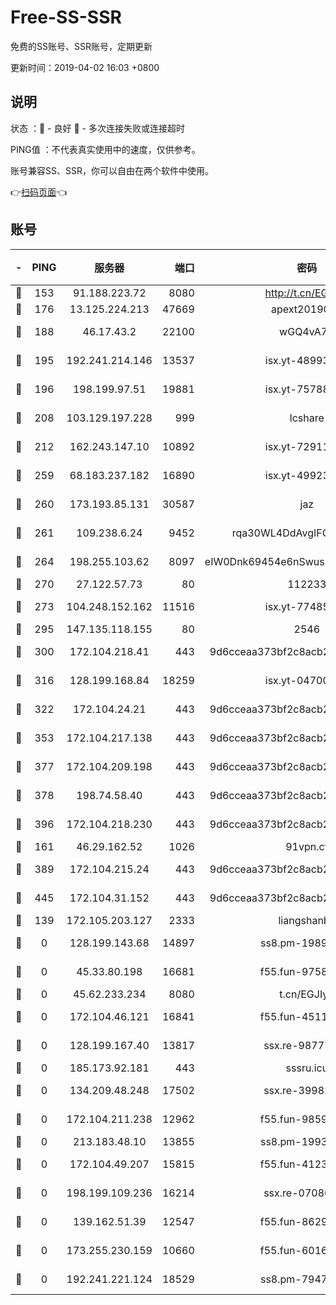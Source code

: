 # Free-SS-SSR

免费的SS账号、SSR账号，定期更新

更新时间：2019-04-02 16:03 +0800

## 说明

状态     ：🙂 - 良好 🙁 - 多次连接失败或连接超时

PING值   ：不代表真实使用中的速度，仅供参考。

账号兼容SS、SSR，你可以自由在两个软件中使用。

👉[扫码页面](https://liesauer.github.io/Free-SS-SSR/)👈

## 账号

|-|PING|服务器|端口|密码|加密方式|区域|
|:----:|:----:|:-----:|-----:|:----:|:----:|:----:|
|🙂|153|91.188.223.72|8080|http://t.cn/EGJIyrl|rc4-md5|RU|
|🙂|176|13.125.224.213|47669|apext2019001|chacha20|KR|
|🙂|188|46.17.43.2|22100|wGQ4vA7D|aes-256-gcm|RU|
|🙂|195|192.241.214.146|13537|isx.yt-48993541|aes-256-cfb|US|
|🙂|196|198.199.97.51|19881|isx.yt-75788519|aes-256-cfb|US|
|🙂|208|103.129.197.228|999|lcshare|aes-256-cfb|US|
|🙂|212|162.243.147.10|10892|isx.yt-72911637|aes-256-cfb|US|
|🙂|259|68.183.237.182|16890|isx.yt-49923766|aes-256-cfb|SG|
|🙂|260|173.193.85.131|30587|jaz|aes-256-cfb|US|
|🙂|261|109.238.6.24|9452|rqa30WL4DdAvgIFG6Fs3znzTa|aes-256-cfb|FR|
|🙂|264|198.255.103.62|8097|eIW0Dnk69454e6nSwuspv9DmS201tQ0D|aes-256-cfb|US|
|🙂|270|27.122.57.73|80|112233|chacha20|HK|
|🙂|273|104.248.152.162|11516|isx.yt-77485292|aes-256-cfb|SG|
|🙂|295|147.135.118.155|80|2546|chacha20|US|
|🙂|300|172.104.218.41|443|9d6cceaa373bf2c8acb22e60b6a58be6|aes-256-cfb|US|
|🙂|316|128.199.168.84|18259|isx.yt-04700697|aes-256-cfb|SG|
|🙂|322|172.104.24.21|443|9d6cceaa373bf2c8acb22e60b6a58be6|aes-256-cfb|US|
|🙂|353|172.104.217.138|443|9d6cceaa373bf2c8acb22e60b6a58be6|aes-256-cfb|US|
|🙂|377|172.104.209.198|443|9d6cceaa373bf2c8acb22e60b6a58be6|aes-256-cfb|US|
|🙂|378|198.74.58.40|443|9d6cceaa373bf2c8acb22e60b6a58be6|aes-256-cfb|US|
|🙂|396|172.104.218.230|443|9d6cceaa373bf2c8acb22e60b6a58be6|aes-256-cfb|US|
|🙂|161|46.29.162.52|1026|91vpn.cf|rc4-md5|RU|
|🙂|389|172.104.215.24|443|9d6cceaa373bf2c8acb22e60b6a58be6|aes-256-cfb|US|
|🙂|445|172.104.31.152|443|9d6cceaa373bf2c8acb22e60b6a58be6|aes-256-cfb|US|
|🙁|139|172.105.203.127|2333|liangshanbo|chacha20|JP|
|🙁|0|128.199.143.68|14897|ss8.pm-19893940|aes-256-cfb|SG|
|🙁|0|45.33.80.198|16681|f55.fun-97588785|aes-256-cfb|US|
|🙁|0|45.62.233.234|8080|t.cn/EGJIyrl|rc4-md5|CA|
|🙁|0|172.104.46.121|16841|f55.fun-45111251|aes-256-cfb|SG|
|🙁|0|128.199.167.40|13817|ssx.re-98777961|aes-256-cfb|SG|
|🙁|0|185.173.92.181|443|sssru.icu|rc4-md5|RU|
|🙁|0|134.209.48.248|17502|ssx.re-39982582|aes-256-cfb|US|
|🙁|0|172.104.211.238|12962|f55.fun-98592445|aes-256-cfb|US|
|🙁|0|213.183.48.10|13855|ss8.pm-19938784|rc4-md5|RU|
|🙁|0|172.104.49.207|15815|f55.fun-41236190|aes-256-cfb|SG|
|🙁|0|198.199.109.236|16214|ssx.re-07080602|aes-256-cfb|US|
|🙁|0|139.162.51.39|12547|f55.fun-86298240|aes-256-cfb|SG|
|🙁|0|173.255.230.159|10660|f55.fun-60161528|aes-256-cfb|US|
|🙁|0|192.241.221.124|18529|ss8.pm-79474196|aes-256-cfb|US|
